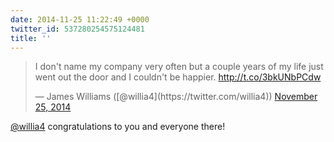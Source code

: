 ```yaml
---
date: 2014-11-25 11:22:49 +0000
twitter_id: 537280254575124481
title: ''
---
```


<blockquote class="twitter-tweet"><p lang="en" dir="ltr">I don&#39;t name my company very often but a couple years of my life just went out the door and I couldn&#39;t be happier. <a href="http://t.co/3bkUNbPCdw">http://t.co/3bkUNbPCdw</a></p>&mdash; James Williams ([@willia4](https://twitter.com/willia4)) <a href="https://twitter.com/willia4/status/537267691380568064?ref_src=twsrc%5Etfw">November 25, 2014</a></blockquote>
<script async src="https://platform.twitter.com/widgets.js" charset="utf-8"></script>

[@willia4](https://twitter.com/willia4) congratulations to you and everyone there!
